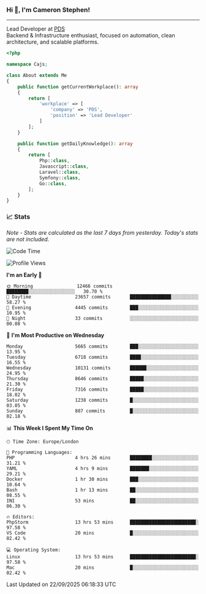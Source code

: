 ### Hi 👋, I'm Cameron Stephen!

---

Lead Developer at [PDS](https://prindatasolutions.co.uk)  
Backend & Infrastructure enthusiast, focused on automation, clean architecture, and scalable platforms.


```php
<?php

namespace Cajs;

class About extends Me
{
    public function getCurrentWorkplace(): array
    {
        return [
            'workplace' => [
                'company' => 'PDS',
                'position' => 'Lead Developer'
            ]
        ];
    }

    public function getDailyKnowledge(): array
    {
        return [
            Php::class,
            Javascript::class,
            Laravel::class,
            Symfony::class,
            Go::class,
        ];
    }
}
```

### 📈 Stats
<p><em>Note - Stats are calculated as the last 7 days from yesterday. Today's stats are not included.</em></p>


<!--START_SECTION:waka-->
![Code Time](http://img.shields.io/badge/Code%20Time-4%2C713%20hrs%2019%20mins-blue)

![Profile Views](http://img.shields.io/badge/Profile%20Views-0-blue)

**I'm an Early 🐤** 

```text
🌞 Morning                12466 commits       ████████░░░░░░░░░░░░░░░░░   30.70 % 
🌆 Daytime                23657 commits       ███████████████░░░░░░░░░░   58.27 % 
🌃 Evening                4445 commits        ███░░░░░░░░░░░░░░░░░░░░░░   10.95 % 
🌙 Night                  33 commits          ░░░░░░░░░░░░░░░░░░░░░░░░░   00.08 % 
```
📅 **I'm Most Productive on Wednesday** 

```text
Monday                   5665 commits        ███░░░░░░░░░░░░░░░░░░░░░░   13.95 % 
Tuesday                  6718 commits        ████░░░░░░░░░░░░░░░░░░░░░   16.55 % 
Wednesday                10131 commits       ██████░░░░░░░░░░░░░░░░░░░   24.95 % 
Thursday                 8646 commits        █████░░░░░░░░░░░░░░░░░░░░   21.30 % 
Friday                   7316 commits        █████░░░░░░░░░░░░░░░░░░░░   18.02 % 
Saturday                 1238 commits        █░░░░░░░░░░░░░░░░░░░░░░░░   03.05 % 
Sunday                   887 commits         █░░░░░░░░░░░░░░░░░░░░░░░░   02.18 % 
```


📊 **This Week I Spent My Time On** 

```text
🕑︎ Time Zone: Europe/London

💬 Programming Languages: 
PHP                      4 hrs 26 mins       ████████░░░░░░░░░░░░░░░░░   31.21 % 
YAML                     4 hrs 9 mins        ███████░░░░░░░░░░░░░░░░░░   29.21 % 
Docker                   1 hr 30 mins        ███░░░░░░░░░░░░░░░░░░░░░░   10.64 % 
Bash                     1 hr 13 mins        ██░░░░░░░░░░░░░░░░░░░░░░░   08.55 % 
INI                      53 mins             ██░░░░░░░░░░░░░░░░░░░░░░░   06.30 % 

🔥 Editors: 
PhpStorm                 13 hrs 53 mins      ████████████████████████░   97.58 % 
VS Code                  20 mins             █░░░░░░░░░░░░░░░░░░░░░░░░   02.42 % 

💻 Operating System: 
Linux                    13 hrs 53 mins      ████████████████████████░   97.58 % 
Mac                      20 mins             █░░░░░░░░░░░░░░░░░░░░░░░░   02.42 % 
```


 Last Updated on 22/09/2025 06:18:33 UTC
<!--END_SECTION:waka-->
